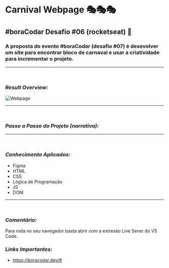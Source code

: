 # **Carnival Webpage** 🎭🎭🎭

## **#boraCodar Desafio #06 (rocketseat)** 🚀

### A proposta do evento #boraCodar (desafio #07) é desevolver um site para encontrar bloco de carnaval e usar a criatividade para incrementar o projeto.

---

<br>

### _Result Overview:_

![Webpage]()

---

<br>

### _Passo a Passo do Projeto (narrativa):_

---

<br>

### _Conhecimento Aplicados:_

- Figma
- HTML
- CSS
- Lógica de Programação
- JS
- DOM

---

<br>

### _Comentário:_

Para roda no seu navegador basta abrir com a extresão Live Sever do VS Code.

### _Links Importantes:_

- https://boracodar.dev/#
